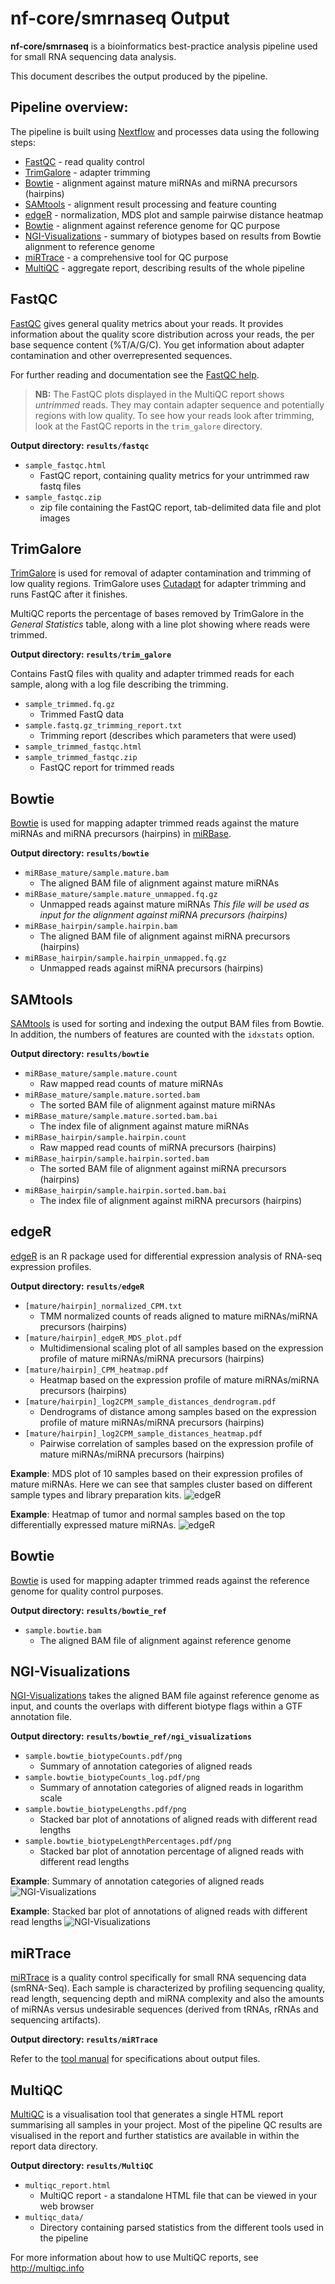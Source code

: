 # nf-core/smrnaseq Output

**nf-core/smrnaseq** is a bioinformatics best-practice analysis pipeline used for small RNA sequencing data analysis.

This document describes the output produced by the pipeline.

## Pipeline overview:
The pipeline is built using [Nextflow](https://www.nextflow.io/)
and processes data using the following steps:

* [FastQC](#fastqc) - read quality control
* [TrimGalore](#trimgalore) - adapter trimming
* [Bowtie](#bowtie) - alignment against mature miRNAs and miRNA precursors (hairpins)
* [SAMtools](#samtools) - alignment result processing and feature counting
* [edgeR](#edger) - normalization, MDS plot and sample pairwise distance heatmap
* [Bowtie](#bowtie) - alignment against reference genome for QC purpose
* [NGI-Visualizations](#ngi_visualizations) - summary of biotypes based on results from Bowtie alignment to reference genome
* [miRTrace](#mirtrace) - a comprehensive tool for QC purpose
* [MultiQC](#multiqc) - aggregate report, describing results of the whole pipeline

## FastQC
[FastQC](http://www.bioinformatics.babraham.ac.uk/projects/fastqc/) gives general quality metrics about your reads. It provides information about the quality score distribution across your reads, the per base sequence content (%T/A/G/C). You get information about adapter contamination and other overrepresented sequences.

For further reading and documentation see the [FastQC help](http://www.bioinformatics.babraham.ac.uk/projects/fastqc/Help/).

> **NB:** The FastQC plots displayed in the MultiQC report shows _untrimmed_ reads. They may contain adapter sequence and potentially regions with low quality. To see how your reads look after trimming, look at the FastQC reports in the `trim_galore` directory.

**Output directory: `results/fastqc`**

* `sample_fastqc.html`
  * FastQC report, containing quality metrics for your untrimmed raw fastq files
* `sample_fastqc.zip`
  * zip file containing the FastQC report, tab-delimited data file and plot images

## TrimGalore
[TrimGalore](http://www.bioinformatics.babraham.ac.uk/projects/trim_galore/) is used for removal of adapter contamination and trimming of low quality regions. TrimGalore uses [Cutadapt](https://github.com/marcelm/cutadapt) for adapter trimming and runs FastQC after it finishes.

MultiQC reports the percentage of bases removed by TrimGalore in the _General Statistics_ table, along with a line plot showing where reads were trimmed.

**Output directory: `results/trim_galore`**

Contains FastQ files with quality and adapter trimmed reads for each sample, along with a log file describing the trimming.

* `sample_trimmed.fq.gz`
  * Trimmed FastQ data
* `sample.fastq.gz_trimming_report.txt`
  * Trimming report (describes which parameters that were used)
* `sample_trimmed_fastqc.html`
* `sample_trimmed_fastqc.zip`
  * FastQC report for trimmed reads

## Bowtie
[Bowtie](http://bowtie-bio.sourceforge.net/index.shtml) is used for mapping adapter trimmed reads against the mature miRNAs and miRNA precursors (hairpins) in [miRBase](http://www.mirbase.org/).

**Output directory: `results/bowtie`**

* `miRBase_mature/sample.mature.bam`
  * The aligned BAM file of alignment against mature miRNAs
* `miRBase_mature/sample.mature_unmapped.fq.gz`
  * Unmapped reads against mature miRNAs *This file will be used as input for the alignment against miRNA precursors (hairpins)*
* `miRBase_hairpin/sample.hairpin.bam`
  * The aligned BAM file of alignment against miRNA precursors (hairpins)
* `miRBase_hairpin/sample.hairpin_unmapped.fq.gz`
  * Unmapped reads against miRNA precursors (hairpins)

## SAMtools
[SAMtools](http://samtools.sourceforge.net/) is used for sorting and indexing the output BAM files from Bowtie. In addition, the numbers of features are counted with the `idxstats` option.

**Output directory: `results/bowtie`**

* `miRBase_mature/sample.mature.count`
  * Raw mapped read counts of mature miRNAs
* `miRBase_mature/sample.mature.sorted.bam`
  * The sorted BAM file of alignment against mature miRNAs
* `miRBase_mature/sample.mature.sorted.bam.bai`
  * The index file of alignment against mature miRNAs
* `miRBase_hairpin/sample.hairpin.count`
  * Raw mapped read counts of miRNA precursors (hairpins)
* `miRBase_hairpin/sample.hairpin.sorted.bam`
  * The sorted BAM file of alignment against miRNA precursors (hairpins)
* `miRBase_hairpin/sample.hairpin.sorted.bam.bai`
  * The index file of alignment against miRNA precursors (hairpins)

## edgeR
[edgeR](https://bioconductor.org/packages/release/bioc/html/edgeR.html) is an R package used for differential expression analysis of RNA-seq expression profiles.

**Output directory: `results/edgeR`**

* `[mature/hairpin]_normalized_CPM.txt`
  * TMM normalized counts of reads aligned to mature miRNAs/miRNA precursors (hairpins)
* `[mature/hairpin]_edgeR_MDS_plot.pdf`
  * Multidimensional scaling plot of all samples based on the expression profile of mature miRNAs/miRNA precursors (hairpins)
* `[mature/hairpin]_CPM_heatmap.pdf`
  * Heatmap based on the expression profile of mature miRNAs/miRNA precursors (hairpins)
* `[mature/hairpin]_log2CPM_sample_distances_dendrogram.pdf`
  * Dendrograms of distance among samples based on the expression profile of mature miRNAs/miRNA precursors (hairpins)
* `[mature/hairpin]_log2CPM_sample_distances_heatmap.pdf`
  * Pairwise correlation of samples based on the expression profile of mature miRNAs/miRNA precursors (hairpins)

**Example**: MDS plot of 10 samples based on their expression profiles of mature miRNAs. Here we can see that samples cluster based on different sample types and library preparation kits.
![edgeR](images/Example_MDS_plot.png)

**Example**: Heatmap of tumor and normal samples based on the top differentially expressed mature miRNAs.
![edgeR](images/Example_heatmap.png)

## Bowtie
[Bowtie](http://bowtie-bio.sourceforge.net/index.shtml) is used for mapping adapter trimmed reads against the reference genome for quality control purposes.

**Output directory: `results/bowtie_ref`**

* `sample.bowtie.bam`
  * The aligned BAM file of alignment against reference genome

## NGI-Visualizations
[NGI-Visualizations](https://github.com/NationalGenomicsInfrastructure/ngi_visualizations) takes the aligned BAM file against reference genome as input, and counts the overlaps with different biotype flags within a GTF annotation file.

**Output directory: `results/bowtie_ref/ngi_visualizations`**

* `sample.bowtie_biotypeCounts.pdf/png`
  * Summary of annotation categories of aligned reads
* `sample.bowtie_biotypeCounts_log.pdf/png`
  * Summary of annotation categories of aligned reads in logarithm scale
* `sample.bowtie_biotypeLengths.pdf/png`
  * Stacked bar plot of annotations of aligned reads with different read lengths  
* `sample.bowtie_biotypeLengthPercentages.pdf/png`
  * Stacked bar plot of annotation percentage of aligned reads with different read lengths  

**Example**: Summary of annotation categories of aligned reads
![NGI-Visualizations](images/NGI-Visualizations_example1.png)

**Example**: Stacked bar plot of annotations of aligned reads with different read lengths
![NGI-Visualizations](images/NGI-Visualizations_example2.png)

## miRTrace
[miRTrace](https://github.com/friedlanderlab/mirtrace) is a quality control specifically for small RNA sequencing data (smRNA-Seq). Each sample is characterized by profiling sequencing quality, read length, sequencing depth and miRNA complexity and also the amounts of miRNAs versus undesirable sequences (derived from tRNAs, rRNAs and sequencing artifacts).

**Output directory: `results/miRTrace`**

Refer to the [tool manual](https://github.com/friedlanderlab/mirtrace/blob/master/release-bundle-includes/manual.pdf) for specifications about output files.

## MultiQC
[MultiQC](http://multiqc.info) is a visualisation tool that generates a single HTML report summarising all samples in your project. Most of the pipeline QC results are visualised in the report and further statistics are available in within the report data directory.

**Output directory: `results/MultiQC`**

* `multiqc_report.html`
  * MultiQC report - a standalone HTML file that can be viewed in your web browser
* `multiqc_data/`
  * Directory containing parsed statistics from the different tools used in the pipeline

For more information about how to use MultiQC reports, see http://multiqc.info
